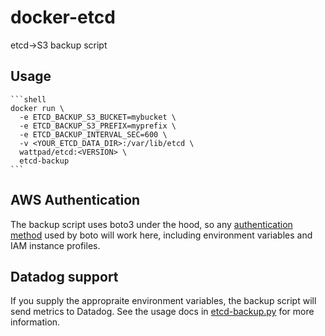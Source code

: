 # docker-etcd

etcd->S3 backup script

## Usage

    ```shell
    docker run \
      -e ETCD_BACKUP_S3_BUCKET=mybucket \
      -e ETCD_BACKUP_S3_PREFIX=myprefix \
      -e ETCD_BACKUP_INTERVAL_SEC=600 \
      -v <YOUR_ETCD_DATA_DIR>:/var/lib/etcd \
      wattpad/etcd:<VERSION> \
      etcd-backup
    ```

## AWS Authentication

The backup script uses boto3 under the hood, so any [authentication method](http://boto3.readthedocs.io/en/latest/guide/configuration.html#configuring-credentials)
used by boto will work here, including environment variables and IAM instance profiles.

## Datadog support

If you supply the appropraite environment variables, the backup script will send metrics to Datadog.  See the
usage docs in [etcd-backup.py](etcd-backup/etcd-backup.py) for more information.
